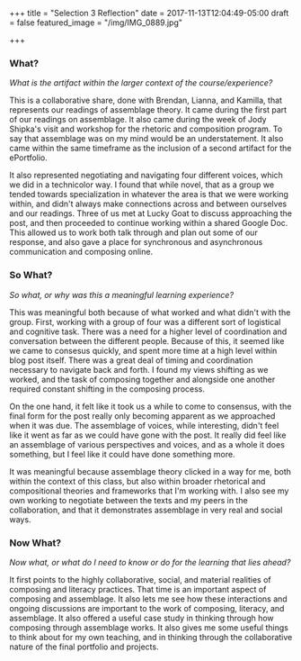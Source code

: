 +++
title = "Selection 3 Reflection"
date = 2017-11-13T12:04:49-05:00
draft = false
featured_image = "/img/IMG_0889.jpg"

+++

### What?
*What is the artifact within the larger context of the course/experience?*

This is a collaborative share, done with Brendan, Lianna, and Kamilla, that represents our readings of assemblage theory. It came during the first part of our readings on assemblage. It also came during the week of Jody Shipka's visit and workshop for the rhetoric and composition program. To say that assemblage was on my mind would be an understatement. It also came within the same timeframe as the inclusion of a second artifact for the ePortfolio.

It also represented negotiating and navigating four different voices, which we did in a technicolor way. I found that while novel, that as a group we tended towards specialization in whatever the area is that we were working within, and didn't always make connections across and between ourselves and our readings. Three of us met at Lucky Goat to discuss approaching the post, and then proceeded to continue working within a shared Google Doc. This allowed us to work both talk through and plan out some of our response, and also gave a place for synchronous and asynchronous communication and composing online.

### So What?
*So what, or why was this a meaningful learning experience?*

This was meaningful both because of what worked and what didn't with the group. First, working with a group of four was a different sort of logistical and cognitive task. There was a need for a higher level of coordination and conversation between the different people. Because of this, it seemed like we came to consesus quickly, and spent more time at a high level within blog post itself. There was a great deal of timing and coordination necessary to navigate back and forth. I found my views shifting as we worked, and the task of composing together and alongside one another required constant shifting in the composing process.

On the one hand, it felt like it took us a while to come to consensus, with the final form for the post really only becoming apparent as we approached when it was due. The assemblage of voices, while interesting, didn't feel like it went as far as we could have gone with the post. It really did feel like an assemblage of various perspectives and voices, and as a whole it does something, but I feel like it could have done something more.

It was meaningful because assemblage theory clicked in a way for me, both within the context of this class, but also within broader rhetorical and compositional theories and frameworks that I'm working with. I also see my own working to negotiate between the texts and my peers in the collaboration, and that it demonstrates assemblage in very real and social ways.

### Now What?
*Now what, or what do I need to know or do for the learning that lies ahead?*

It first points to the highly collaborative, social, and material realities of composing and literacy practices. That time is an important aspect of composing and assemblage. It also lets me see how these interactions and ongoing discussions are important to the work of composing, literacy, and assemblage. It also offered a useful case study in thinking through how composing through assemblage works. It also gives me some useful things to think about for my own teaching, and in thinking through the collaborative nature of the final portfolio and projects.
